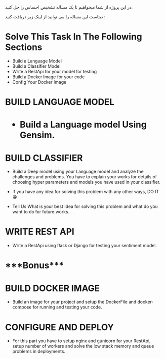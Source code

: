 در این پروژه از شما میخواهیم تا یک مساله تشخیص احساس را حل کنید.

دیتاست این مساله را می توانید از لینک زیر دریافت کنید :

<h1>Solve This Task In The Following Sections</h1>

- Build a Language Model
- Build a Classifier Model
- Write a RestApi for your model for testing
- Build a Docker Image for your code
- Config Your Docker Image

<h1>BUILD LANGUAGE MODEL<h1>

- Build a Language model Using Gensim.

<h1>BUILD CLASSIFIER</h1>

- Build a Deep model using your Language model and analyze the challenges and problems. You have to explain your works for details of choosing hyper parameters and models you have used in your classifier.

- If you have any idea for solving this problem with any other ways, DO IT 😁
- Tell Us What is your best Idea for solving this problem and what do you want to do for future works.

<h1>WRITE REST API</h1>

- Write a RestApi using flask or Django for testing your sentiment model.

<h1>***Bonus***</h1>

<h1>BUILD DOCKER IMAGE</h1>

- Build an image for your project and setup the DockerFile and docker-compose for running and testing your code.

<h1>CONFIGURE AND DEPLOY</h1>

- For this part you have to setup nginx and gunicorn for your RestApi, setup number of workers and solve the low stack memory and queue problems in deployments.
